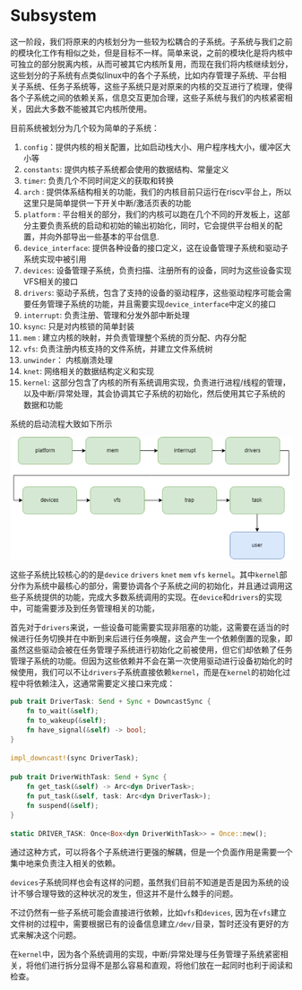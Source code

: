 # Subsystem

这一阶段，我们将原来的内核划分为一些较为松耦合的子系统。子系统与我们之前的模块化工作有相似之处，但是目标不一样。简单来说，之前的模块化是将内核中可独立的部分脱离内核，从而可被其它内核所复用，而现在我们将内核继续划分，这些划分的子系统有点类似linux中的各个子系统，比如内存管理子系统、平台相关子系统、任务子系统等，这些子系统只是对原来的内核的交互进行了梳理，使得各个子系统之间的依赖关系，信息交互更加合理，这些子系统与我们的内核紧密相关，因此大多数不能被其它内核所使用。

目前系统被划分为几个较为简单的子系统：

1. `config`：提供内核的相关配置，比如启动栈大小、用户程序栈大小，缓冲区大小等
2. `constants`: 提供内核子系统都会使用的数据结构、常量定义
3. `timer`: 负责几个不同时间定义的获取和转换
4. `arch` : 提供体系结构相关的功能，我们的内核目前只运行在riscv平台上，所以这里只是简单提供一下开关中断/激活页表的功能
5. `platform` : 平台相关的部分，我们的内核可以跑在几个不同的开发板上，这部分主要负责系统的启动和初始的输出初始化，同时，它会提供平台相关的配置，并向外部导出一些基本的平台信息.
6. `device_interface`: 提供各种设备的接口定义，这在设备管理子系统和驱动子系统实现中被引用
7. `devices`: 设备管理子系统，负责扫描、注册所有的设备，同时为这些设备实现VFS相关的接口
8. `drivers`: 驱动子系统，包含了支持的设备的驱动程序，这些驱动程序可能会需要任务管理子系统的功能，并且需要实现`device_interface`中定义的接口
9. `interrupt`: 负责注册、管理和分发外部中断处理
10. `ksync`: 只是对内核锁的简单封装
11. `mem` : 建立内核的映射，并负责管理整个系统的页分配、内存分配
12. `vfs`: 负责注册内核支持的文件系统，并建立文件系统树
13. `unwinder`： 内核崩溃处理
14. `knet`: 网络相关的数据结构定义和实现
15. `kernel`: 这部分包含了内核的所有系统调用实现，负责进行进程/线程的管理，以及中断/异常处理，其会协调其它子系统的初始化，然后使用其它子系统的数据和功能



系统的启动流程大致如下所示

![boot.drawio](./assert/boot.drawio.png)



这些子系统比较核心的的是`device` `drivers` `knet` `mem` `vfs` `kernel`。其中`kernel`部分作为系统中最核心的部分，需要协调各个子系统之间的初始化，并且通过调用这些子系统提供的功能，完成大多数系统调用的实现。在`device`和`drivers`的实现中，可能需要涉及到任务管理相关的功能，

首先对于`drivers`来说，一些设备可能需要实现非阻塞的功能，这需要在适当的时候进行任务切换并在中断到来后进行任务唤醒，这会产生一个依赖倒置的现象，即虽然这些驱动会被在任务管理子系统进行初始化之前被使用，但它们却依赖了任务管理子系统的功能。但因为这些依赖并不会在第一次使用驱动进行设备初始化的时候使用，我们可以不让`drivers`子系统直接依赖`kernel`，而是在`kernel`的初始化过程中将依赖注入，这通常需要定义接口来完成：

```rust
pub trait DriverTask: Send + Sync + DowncastSync {
    fn to_wait(&self);
    fn to_wakeup(&self);
    fn have_signal(&self) -> bool;
}

impl_downcast!(sync DriverTask);

pub trait DriverWithTask: Send + Sync {
    fn get_task(&self) -> Arc<dyn DriverTask>;
    fn put_task(&self, task: Arc<dyn DriverTask>);
    fn suspend(&self);
}

static DRIVER_TASK: Once<Box<dyn DriverWithTask>> = Once::new();
```

通过这种方式，可以将各个子系统进行更强的解耦，但是一个负面作用是需要一个集中地来负责注入相关的依赖。

`devices`子系统同样也会有这样的问题，虽然我们目前不知道是否是因为系统的设计不够合理导致的这种状况的发生，但这并不是什么棘手的问题。

不过仍然有一些子系统可能会直接进行依赖，比如`vfs`和`devices`, 因为在`vfs`建立文件树的过程中，需要根据已有的设备信息建立`/dev/`目录，暂时还没有更好的方式来解决这个问题。

在`kernel`中，因为各个系统调用的实现，中断/异常处理与任务管理子系统紧密相关，将他们进行拆分显得不是那么容易和直观，将他们放在一起同时也利于阅读和检查。

